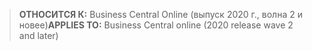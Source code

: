 > <span data-ttu-id="eba3e-101">**ОТНОСИТСЯ К:** Business Central Online (выпуск 2020 г., волна 2 и новее)</span><span class="sxs-lookup"><span data-stu-id="eba3e-101">**APPLIES TO:** Business Central online (2020 release wave 2 and later)</span></span>